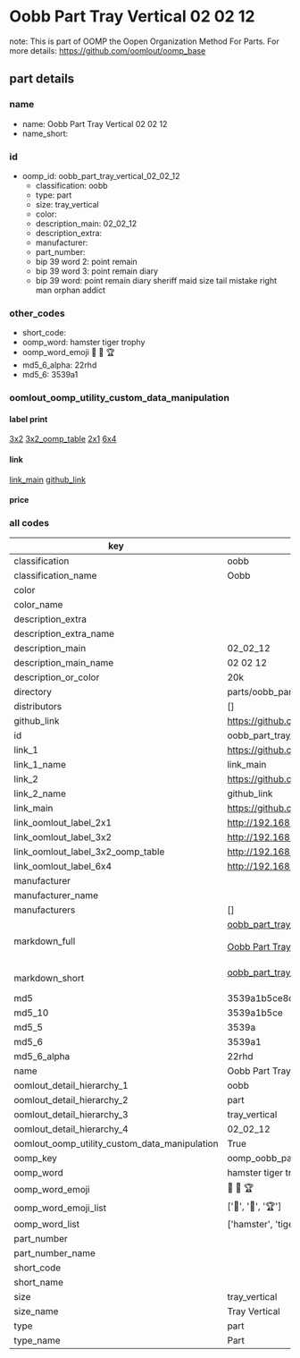 # Oobb Part Tray Vertical 02 02 12  

note: This is part of OOMP the Oopen Organization Method For Parts. For more details: https://github.com/oomlout/oomp_base

##  part details





### name
* name: Oobb Part Tray Vertical 02 02 12
* name_short: 
### id
* oomp_id: oobb_part_tray_vertical_02_02_12
  * classification: oobb
  * type: part
  * size: tray_vertical
  * color: 
  * description_main: 02_02_12
  * description_extra: 
  * manufacturer: 
  * part_number: 
  * bip 39 word 2: point remain
  * bip 39 word 3: point remain diary
  * bip 39 word: point remain diary sheriff maid size tail mistake right man orphan addict

### other_codes
* short_code: 
* oomp_word: hamster tiger trophy
* oomp_word_emoji :hamster: :tiger: :trophy:
* md5_6_alpha: 22rhd
* md5_6: 3539a1






### oomlout_oomp_utility_custom_data_manipulation
#### label print
[3x2](http://192.168.1.245:1112/?label=oomp%2022rhd)
[3x2_oomp_table](http://192.168.1.107:1112/?label=oomp%2022rhd)
[2x1](http://192.168.1.242:1112/?label=oomp%2022rhd)
[6x4](http://192.168.1.55:1112/?label=oomp%2022rhd)    

#### link

[link_main](https://github.com/oomlout/oomlout_oomp_current_version_messy/tree/main/parts/oobb_part_tray_vertical_02_02_12) [github_link](https://github.com/oomlout/oomlout_oomp_part_src/tree/main/parts/oobb_part_tray_vertical_02_02_12)                             

#### price







### all codes 
| key | value |  
| --- | --- |  
| classification | oobb |  
| classification_name | Oobb |  
| color |  |  
| color_name |  |  
| description_extra |  |  
| description_extra_name |  |  
| description_main | 02_02_12 |  
| description_main_name | 02 02 12 |  
| description_or_color | 20k |  
| directory | parts/oobb_part_tray_vertical_02_02_12 |  
| distributors | [] |  
| github_link | https://github.com/oomlout/oomlout_oomp_part_src/tree/main/parts/oobb_part_tray_vertical_02_02_12 |  
| id | oobb_part_tray_vertical_02_02_12 |  
| link_1 | https://github.com/oomlout/oomlout_oomp_current_version_messy/tree/main/parts/oobb_part_tray_vertical_02_02_12 |  
| link_1_name | link_main |  
| link_2 | https://github.com/oomlout/oomlout_oomp_part_src/tree/main/parts/oobb_part_tray_vertical_02_02_12 |  
| link_2_name | github_link |  
| link_main | https://github.com/oomlout/oomlout_oomp_current_version_messy/tree/main/parts/oobb_part_tray_vertical_02_02_12 |  
| link_oomlout_label_2x1 | http://192.168.1.242:1112/?label=oomp%2022rhd |  
| link_oomlout_label_3x2 | http://192.168.1.245:1112/?label=oomp%2022rhd |  
| link_oomlout_label_3x2_oomp_table | http://192.168.1.107:1112/?label=oomp%2022rhd |  
| link_oomlout_label_6x4 | http://192.168.1.55:1112/?label=oomp%2022rhd |  
| manufacturer |  |  
| manufacturer_name |  |  
| manufacturers | [] |  
| markdown_full | [oobb_part_tray_vertical_02_02_12](https://github.com/oomlout/oomlout_oomp_current_version_messy/tree/main/parts/oobb_part_tray_vertical_02_02_12)<br>[](https://github.com/oomlout/oomlout_oomp_current_version_messy/tree/main/parts/oobb_part_tray_vertical_02_02_12)<br>[Oobb Part Tray Vertical 02 02 12](https://github.com/oomlout/oomlout_oomp_current_version_messy/tree/main/parts/oobb_part_tray_vertical_02_02_12)<br><br> |  
| markdown_short | [oobb_part_tray_vertical_02_02_12](https://github.com/oomlout/oomlout_oomp_current_version_messy/tree/main/parts/oobb_part_tray_vertical_02_02_12)<br><br> |  
| md5 | 3539a1b5ce8dfbab27c30c587aad653a |  
| md5_10 | 3539a1b5ce |  
| md5_5 | 3539a |  
| md5_6 | 3539a1 |  
| md5_6_alpha | 22rhd |  
| name | Oobb Part Tray Vertical 02 02 12 |  
| oomlout_detail_hierarchy_1 | oobb |  
| oomlout_detail_hierarchy_2 | part |  
| oomlout_detail_hierarchy_3 | tray_vertical |  
| oomlout_detail_hierarchy_4 | 02_02_12 |  
| oomlout_oomp_utility_custom_data_manipulation | True |  
| oomp_key | oomp_oobb_part_tray_vertical_02_02_12 |  
| oomp_word | hamster tiger trophy |  
| oomp_word_emoji | :hamster: :tiger: :trophy: |  
| oomp_word_emoji_list | [':hamster:', ':tiger:', ':trophy:'] |  
| oomp_word_list | ['hamster', 'tiger', 'trophy'] |  
| part_number |  |  
| part_number_name |  |  
| short_code |  |  
| short_name |  |  
| size | tray_vertical |  
| size_name | Tray Vertical |  
| type | part |  
| type_name | Part |  
